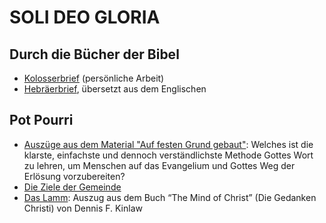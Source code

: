 
# SOLI DEO GLORIA


## Durch die Bücher der Bibel 

- [Kolosserbrief](https://studythebible.github.io/kolosserbrief/) (persönliche Arbeit)
- [Hebräerbrief](https://studythebible.github.io/hebraeerbrief/), übersetzt aus dem Englischen

## Pot Pourri

- [Auszüge aus dem Material "Auf festen Grund gebaut"](https://studythebible.github.io/potpourri/auf-festen-grund-gebaut.html): Welches ist die klarste, einfachste und dennoch verständlichste Methode Gottes Wort zu lehren, um Menschen auf das Evangelium und Gottes Weg der Erlösung vorzubereiten?
- [Die Ziele der Gemeinde](https://studythebible.github.io/potpourri/die-ziele-der-gemeinde.html)
- [Das Lamm](https://studythebible.github.io/potpourri/das-lamm.html): Auszug aus dem Buch “The Mind of Christ” (Die Gedanken Christi) von Dennis F. Kinlaw

